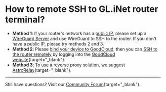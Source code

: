 # How to remote SSH to GL.iNet router terminal?

- **Method 1**: If your router's network has a [public IP](../how_to_check_if_isp_assigns_you_a_public_ip_address), please set up a [WireGuard Server](../wireguard_server) and use WireGuard to SSH to the router. If you don't have a public IP, please try methods 2 and 3.
- **Method 2**: Please [bind your device to GoodCloud](../cloud/#setup), then you can [SSH to the router remotely](../cloud/#remote-access-routers-terminal) by logging into the [GoodCloud website](https://www.goodcloud.xyz){target="_blank"}.
- **Method 3**: To use a reverse proxy solution, we suggest [AstroRelay](https://www.astrorelay.com/){target="_blank"}.

---

Still have questions? Visit our [Community Forum](https://forum.gl-inet.com){target="_blank"}.
